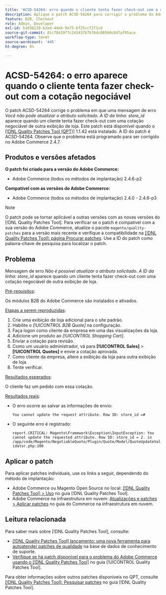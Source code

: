 ```yaml
---
title: 'ACSD-54264: erro quando o cliente tenta fazer check-out com a cotação negociável'
description: Aplique o patch ACSD-54264 para corrigir o problema do Adobe Commerce em que uma mensagem de erro "Você não pode atualizar o atributo solicitado. A linha ID:store_id" aparece quando um cliente tenta fazer check-out com uma cotação negociável de outra visualização de loja.
feature: B2B, Checkout
role: Admin, Developer
exl-id: b1696228-b2ed-44eb-9e75-bf25ccf2f1cd
source-git-commit: 81c78439f7c243437b7b76dc80560c847af95ace
workflow-type: tm+mt
source-wordcount: '445'
ht-degree: 0%

---
```


# ACSD-54264: o erro aparece quando o cliente tenta fazer check-out com a cotação negociável

O patch ACSD-54264 corrige o problema em que uma mensagem de erro *Você não pode atualizar o atributo solicitado. A ID da linha: store_id* aparece quando um cliente tenta fazer check-out com uma cotação negociável de outra exibição de loja. Este patch está disponível quando o [[!DNL Quality Patches Tool (QPT)]](https://experienceleague.adobe.com/pt-br/docs/commerce-knowledge-base/kb/announcements/commerce-announcements/magento-quality-patches-released-new-tool-to-self-serve-quality-patches) 1.1.42 está instalado. A ID do patch é ACSD-54264. Observe que o problema está programado para ser corrigido no Adobe Commerce 2.4.7.

## Produtos e versões afetados

**O patch foi criado para a versão do Adobe Commerce:**

* Adobe Commerce (todos os métodos de implantação) 2.4.6-p2

**Compatível com as versões do Adobe Commerce:**

* Adobe Commerce (todos os métodos de implantação) 2.4.0 - 2.4.6-p3

>[!NOTE]
>
>O patch pode se tornar aplicável a outras versões com as novas versões do [!DNL Quality Patches Tool]. Para verificar se o patch é compatível com a sua versão do Adobe Commerce, atualize o pacote `magento/quality-patches` para a versão mais recente e verifique a compatibilidade na [[!DNL Quality Patches Tool]: página Procurar patches](https://experienceleague.adobe.com/tools/commerce-quality-patches/index.html?lang=pt-BR). Use a ID do patch como palavra-chave de pesquisa para localizar o patch.

## Problema

Mensagem de erro *Não é possível atualizar o atributo solicitado. A ID da linha: store_id* aparece quando um cliente tenta fazer check-out com uma cotação negociável de outra exibição de loja.

<u>Pré-requisitos</u>:

Os módulos B2B do Adobe Commerce são instalados e ativados.

<u>Etapas a serem reproduzidas</u>:

1. Crie uma exibição de loja adicional para o site padrão.
1. Habilite o *[!UICONTROL B2B Quote]* na configuração.
1. Faça logon como cliente da empresa em uma das visualizações da loja.
1. Adicione um produto ao *[!UICONTROL Shopping Cart]*.
1. Enviar a cotação para revisão.
1. Como um usuário administrador, vá para **[!UICONTROL Sales]** > **[!UICONTROL Quotes]** e envie a cotação aprovada.
1. Como cliente da empresa, altere a exibição da loja para outra exibição de loja.
1. Tente verificar.

<u>Resultados esperados</u>:

O cliente faz um pedido com essa cotação.

<u>Resultados reais</u>:

* O erro ocorre ao salvar as informações de envio:

  `You cannot update the request attribute. Row ID: store_id =#`

* O seguinte erro é registrado:

  `report.CRITICAL: Magento\Framework\Exception\InputException: You cannot update the requested attribute. Row ID: store_id = 2. in /app/code/Magento/NegotiableQuote/Plugin/Quote/Model/QuoteUpdateValidator.php:100`

## Aplicar o patch

Para aplicar patches individuais, use os links a seguir, dependendo do método de implantação:

* Adobe Commerce ou Magento Open Source no local: [[!DNL Quality Patches Tool] > Uso](/help/tools/quality-patches-tool/usage.md) no guia [!DNL Quality Patches Tool].
* Adobe Commerce na infraestrutura em nuvem: [Atualizações e patches > Aplicar patches](https://experienceleague.adobe.com/docs/commerce-cloud-service/user-guide/develop/upgrade/apply-patches.html?lang=pt-BR) no guia do Commerce na infraestrutura em nuvem.

## Leitura relacionada

Para saber mais sobre [!DNL Quality Patches Tool], consulte:

* [[!DNL Quality Patches Tool] lançamento: uma nova ferramenta para autoatender patches de qualidade](https://experienceleague.adobe.com/pt-br/docs/commerce-knowledge-base/kb/announcements/commerce-announcements/magento-quality-patches-released-new-tool-to-self-serve-quality-patches) na base de dados de conhecimento de suporte.
* [Verifique se há patch disponível para o problema do Adobe Commerce usando o  [!DNL Quality Patches Tool]](/help/tools/quality-patches-tool/patches-available-in-qpt/check-patch-for-magento-issue-with-magento-quality-patches.md) no guia [!UICONTROL Quality Patches Tool].


Para obter informações sobre outros patches disponíveis no QPT, consulte [[!DNL Quality Patches Tool]: Pesquisar patches](https://experienceleague.adobe.com/tools/commerce-quality-patches/index.html?lang=pt-BR) no guia [!DNL Quality Patches Tool].
